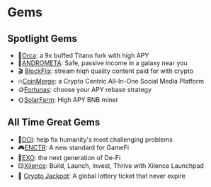 
# Gems

## Spotlight Gems

- 🐳[Orca](orca.md): a 9x buffed Titano fork with high APY
- 👾[ANDROMETA](andrometa.md): Safe, passive income in a galaxy near you
- 🎬 [BlockFlix](blockflix.md): stream hiqh quality content paid for with crypto 
- 🔥[CoinMerge](coinmerge.md): a Crypto Centric All-In-One Social Media Platform
- 🪙[Fortunas](fortunas.md): choose your APY rebase strategy
- 🌞[SolarFarm](solarfarm.md): High APY BNB miner


## All Time Great Gems

- 🔴[DOI](doi.md): help fix humanity's most challenging problems 
- 🎮[ENCTR](enctr.md): A new standard for GameFi
- 🔷[EXO](exo.md): the next generation of De-Fi
- 🟨[Xilence](xilence.md): Build, Launch, Invest, Thrive with Xilence Launchpad
- 💸 [Crypto Jackpot](cryptojackpot.md): A global lottery ticket that never expire
